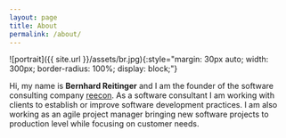 ```yaml
---
layout: page
title: About
permalink: /about/
---
```


![portrait]({{ site.url }}/assets/br.jpg){:style="margin: 30px auto; width: 300px; border-radius: 100%; display: block;"}

<div class="bio">
Hi, my name is <b>Bernhard Reitinger</b> and I am the founder of the software consulting
company <a href="www.reecon.at">reecon</a>. As a software consultant I am working with clients to establish
or improve software development practices. I am also working as an agile
project manager bringing new software projects to production level while
focusing on customer needs.
</div>
